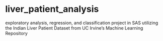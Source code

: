 # liver_patient_analysis
exploratory analysis, regression, and classification project in SAS utilizing the Indian Liver Patient Dataset from UC Irvine’s Machine Learning Repository
